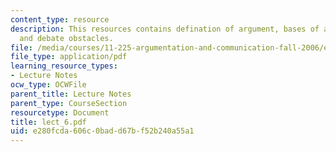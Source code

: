 ```yaml
---
content_type: resource
description: This resources contains defination of argument, bases of an argument
  and debate obstacles.
file: /media/courses/11-225-argumentation-and-communication-fall-2006/e280fcda606c0badd67bf52b240a55a1_lect_6.pdf
file_type: application/pdf
learning_resource_types:
- Lecture Notes
ocw_type: OCWFile
parent_title: Lecture Notes
parent_type: CourseSection
resourcetype: Document
title: lect_6.pdf
uid: e280fcda-606c-0bad-d67b-f52b240a55a1
---
```

